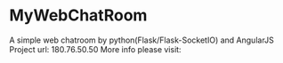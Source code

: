 # MyWebChatRoom
A simple web chatroom by python(Flask/Flask-SocketIO) and AngularJS
Project url: 180.76.50.50
More info please visit:
